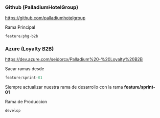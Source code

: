 
### Github (PalladiumHotelGroup)

https://github.com/palladiumhotelgroup

Rama Principal
```js
feature/phg-b2b
```

### Azure (Loyalty B2B)

https://dev.azure.com/seidorcx/Palladium%20-%20Loyalty%20B2B

Sacar ramas desde
```js
feature/sprint-01
```

Siempre actualizar nuestra rama de desarrollo con la rama **feature/sprint-01**

Rama de Produccion
```js
develop
```

